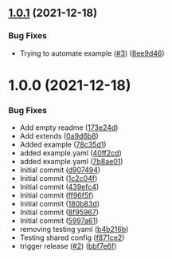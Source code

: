 ## [1.0.1](https://github.com/swarm-io/action-release-action/compare/v1.0.0...v1.0.1) (2021-12-18)


### Bug Fixes

* Trying to automate example ([#3](https://github.com/swarm-io/action-release-action/issues/3)) ([8ee9d46](https://github.com/swarm-io/action-release-action/commit/8ee9d46f7f933ba7c34bf71730689e18532c23b6))

# 1.0.0 (2021-12-18)


### Bug Fixes

* Add empty readme ([173e24d](https://github.com/swarm-io/action-release-action/commit/173e24d749e25816b40c5e0f27fe95bcb5a5377a))
* Add extends ([0a9d6b8](https://github.com/swarm-io/action-release-action/commit/0a9d6b8311ed3edc78ba21a14264b404aa7f348a))
* Added example ([78c35d1](https://github.com/swarm-io/action-release-action/commit/78c35d1eed4c18eeb3924f7350a5a7e0f30647b2))
* added example.yaml ([40ff2cd](https://github.com/swarm-io/action-release-action/commit/40ff2cd1192c31cb7e1a15db659a69d24db61781))
* added example.yaml ([7b8ae01](https://github.com/swarm-io/action-release-action/commit/7b8ae01601940f92e48828d60611abc8e36dfcaa))
* Initial commit ([d907494](https://github.com/swarm-io/action-release-action/commit/d907494652307e5c7712bd18b4f30c76d25c2962))
* Initial commit ([1c2c04f](https://github.com/swarm-io/action-release-action/commit/1c2c04ff84cee6c2f6c898ee10eab654315bb6a0))
* Initial commit ([439efc4](https://github.com/swarm-io/action-release-action/commit/439efc4d45892de90902d7ff83f4982b53000877))
* Initial commit ([ff96f5f](https://github.com/swarm-io/action-release-action/commit/ff96f5f1161d71638bc368979cbeb98ffaf3e633))
* Initial commit ([180b83d](https://github.com/swarm-io/action-release-action/commit/180b83d6aad26b1883612686501d9844ee272ef9))
* Initial commit ([8f95967](https://github.com/swarm-io/action-release-action/commit/8f95967e44b3e09d6a8b44c9f5f666a4251a8dfa))
* Initial commit ([5997a61](https://github.com/swarm-io/action-release-action/commit/5997a61ab11f7c04133fe146c8d3dc602b81b2b9))
* removing testing yaml ([b4b216b](https://github.com/swarm-io/action-release-action/commit/b4b216b82f9aa119b5aa269b6d1fa9d4c7dbe3b0))
* Testing shared config ([f871ce2](https://github.com/swarm-io/action-release-action/commit/f871ce2f42a3c6897d590cf2b71f3326eb1f01a3))
* trigger release ([#2](https://github.com/swarm-io/action-release-action/issues/2)) ([bbf7e6f](https://github.com/swarm-io/action-release-action/commit/bbf7e6fd5ac1eacfa3d0528f8bccf0b08298ae01))
